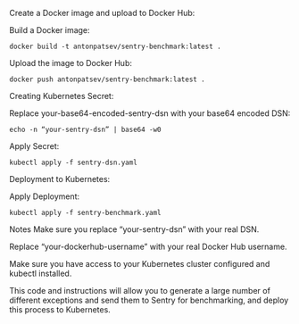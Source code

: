 Create a Docker image and upload to Docker Hub:

Build a Docker image:

```
docker build -t antonpatsev/sentry-benchmark:latest .
```
Upload the image to Docker Hub:


```
docker push antonpatsev/sentry-benchmark:latest .
```
Creating Kubernetes Secret:

Replace your-base64-encoded-sentry-dsn with your base64 encoded DSN:


```
echo -n “your-sentry-dsn” | base64 -w0
```
Apply Secret:


```
kubectl apply -f sentry-dsn.yaml
```
Deployment to Kubernetes:

Apply Deployment:


```
kubectl apply -f sentry-benchmark.yaml
```
Notes
Make sure you replace “your-sentry-dsn” with your real DSN.

Replace “your-dockerhub-username” with your real Docker Hub username.

Make sure you have access to your Kubernetes cluster configured and kubectl installed.

This code and instructions will allow you to generate a large number of different exceptions and send them to Sentry for benchmarking, and deploy this process to Kubernetes.
